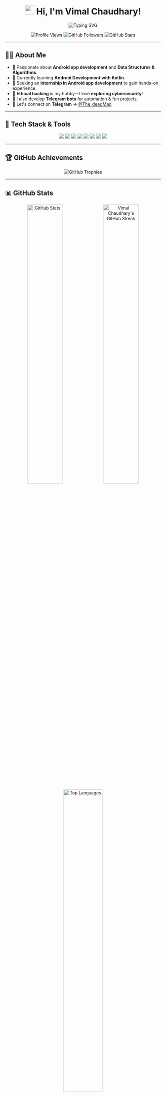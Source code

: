 <h1 align="center">  
  <img src="https://media.giphy.com/media/hvRJCLFzcasrR4ia7z/giphy.gif" width="30px"/>  
  Hi, I'm Vimal Chaudhary!  
</h1>  

<p align="center">  
  <img src="https://readme-typing-svg.herokuapp.com?font=Fira+Code&pause=1000&color=F7A005&width=435&lines=Android+Developer+%7C+DSA+Enthusiast" alt="Typing SVG" />  
</p>  

<p align="center">
  <img src="https://komarev.com/ghpvc/?username=chaudharyy7&label=Profile%20Views&color=blueviolet&style=flat" alt="Profile Views" />
  <img src="https://img.shields.io/github/followers/chaudharyy7?label=Followers&style=social" alt="GitHub Followers" />
  <img src="https://img.shields.io/github/stars/chaudharyy7?label=Stars&style=social" alt="GitHub Stars" />
</p>

---

## 👨‍💻 About Me  

- 👀 Passionate about **Android app development** and **Data Structures & Algorithms**.  
- 🌱 Currently learning **Android Development with Kotlin**.  
- 🚀 Seeking an **internship in Android app development** to gain hands-on experience.  
- 👾 **Ethical hacking** is my hobby—I love **exploring cybersecurity**!  
- 🤖 I also develop **Telegram bots** for automation & fun projects.  
- 📩 Let's connect on **Telegram** → [@The_deadMad](https://t.me/The_deadMad)  

---

## 🚀 Tech Stack & Tools  

<p align="center">  
  <img src="https://img.shields.io/badge/Kotlin-0095D5?style=for-the-badge&logo=kotlin&logoColor=white"/>  
  <img src="https://img.shields.io/badge/Android-3DDC84?style=for-the-badge&logo=android&logoColor=white"/>  
  <img src="https://img.shields.io/badge/Python-3776AB?style=for-the-badge&logo=python&logoColor=white"/>  
  <img src="https://img.shields.io/badge/FastAPI-009688?style=for-the-badge&logo=fastapi&logoColor=white"/>  
  <img src="https://img.shields.io/badge/Git-F05032?style=for-the-badge&logo=git&logoColor=white"/>  
  <img src="https://img.shields.io/badge/Linux-FCC624?style=for-the-badge&logo=linux&logoColor=black"/>  
  <img src="https://img.shields.io/badge/MySQL-4479A1?style=for-the-badge&logo=mysql&logoColor=white"/>  
  <img src="https://img.shields.io/badge/Firebase-FFCA28?style=for-the-badge&logo=firebase&logoColor=black"/>  
</p>  

---

## 🏆 GitHub Achievements  

<p align="center">
  <img src="https://github-profile-trophy.vercel.app/?username=chaudharyy7&theme=radical&no-bg=true&no-frame=true&row=1&column=6" alt="GitHub Trophies" />
</p>  

---

## 📊 GitHub Stats  

<p align="center">  
  <img src="https://github-readme-stats.vercel.app/api?username=chaudharyy7&show_icons=true&theme=radical" alt="GitHub Stats" width="48%"/>  
  <img src="https://github-readme-streak-stats.herokuapp.com/?user=chaudharyy7&theme=radical" alt="Vimal Chaudhary's GitHub Streak" width="48%"/>  
</p>  

<p align="center">  
  <img src="https://github-readme-stats.vercel.app/api/top-langs/?username=chaudharyy7&layout=compact&theme=radical" alt="Top Languages" width="50%"/>  
</p>  

---

## 🌍 Connect With Me  

<p align="center">  
  <a href="mailto:vimal07chaudhary@gmail.com"><img src="https://img.shields.io/badge/Email-D14836?style=for-the-badge&logo=gmail&logoColor=white"/></a>  
  <a href="https://t.me/The_deadMad"><img src="https://img.shields.io/badge/Telegram-2CA5E0?style=for-the-badge&logo=telegram&logoColor=white"/></a>  
  <a href="https://www.linkedin.com/in/vimal-chaudhary-993303326"><img src="https://img.shields.io/badge/LinkedIn-0077B5?style=for-the-badge&logo=linkedin&logoColor=white"/></a>  
  <a href="https://github.com/chaudharyy7"><img src="https://img.shields.io/badge/GitHub-181717?style=for-the-badge&logo=github&logoColor=white"/></a>  
</p>  

---

## 🎯 Fun Facts  

- 🚀 I'm **always eager to learn & contribute** to open-source projects.  
- 🎮 Love **tech, coding, and solving algorithmic problems**.  
- 🔥 Open to **collaborations and exciting projects**!  

---

🌟 **Thanks for visiting!** If you like my work, feel free to **star ⭐ my repositories!** 🚀  
